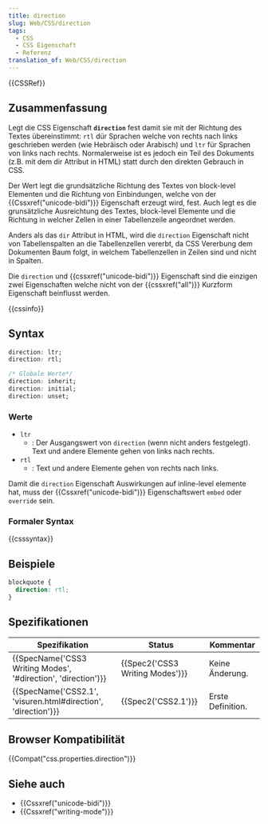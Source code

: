 ```yaml
---
title: direction
slug: Web/CSS/direction
tags:
  - CSS
  - CSS Eigenschaft
  - Referenz
translation_of: Web/CSS/direction
---
```

{{CSSRef}}

## Zusammenfassung

Legt die CSS Eigenschaft **`direction`** fest damit sie mit der Richtung des Textes übereinstimmt: `rtl` dür Sprachen welche von rechts nach links geschrieben werden (wie Hebräisch oder Arabisch) und `ltr` für Sprachen von links nach rechts. Normalerweise ist es jedoch ein Teil des Dokuments (z.B. mit dem dir Attribut in HTML) statt durch den direkten Gebrauch in CSS.

Der Wert legt die grundsätzliche Richtung des Textes von block-level Elementen und die Richtung von Einbindungen, welche von der {{Cssxref("unicode-bidi")}} Eigenschaft erzeugt wird, fest. Auch legt es die grunsätzliche Ausreichtung des Textes, block-level Elemente und die Richtung in welcher Zellen in einer Tabellenzeile angeordnet werden.

Anders als das `dir` Attribut in HTML, wird die `direction` Eigenschaft nicht von Tabellenspalten an die Tabellenzellen vererbt, da CSS Vererbung dem Dokumenten Baum folgt, in welchem Tabellenzellen in Zeilen sind und nicht in Spalten.

Die `direction` und {{cssxref("unicode-bidi")}} Eigenschaft sind die einzigen zwei Eigenschaften welche nicht von der {{cssxref("all")}} Kurzform Eigenschaft beinflusst werden.

{{cssinfo}}

## Syntax

```css
direction: ltr;
direction: rtl;

/* Globale Werte*/
direction: inherit;
direction: initial;
direction: unset;
```

### Werte

- `ltr`
  - : Der Ausgangswert von `direction` (wenn nicht anders festgelegt). Text und andere Elemente gehen von links nach rechts.
- `rtl`
  - : Text und andere Elemente gehen von rechts nach links.

Damit die `direction` Eigenschaft Auswirkungen auf inline-level elemente hat, muss der {{Cssxref("unicode-bidi")}} Eigenschaftswert `embed` oder `override` sein.

### Formaler Syntax

{{csssyntax}}

## Beispiele

```css
blockquote {
  direction: rtl;
}
```

## Spezifikationen

| Spezifikation                                                                    | Status                                   | Kommentar         |
| -------------------------------------------------------------------------------- | ---------------------------------------- | ----------------- |
| {{SpecName('CSS3 Writing Modes', '#direction', 'direction')}} | {{Spec2('CSS3 Writing Modes')}} | Keine Änderung.   |
| {{SpecName('CSS2.1', 'visuren.html#direction', 'direction')}} | {{Spec2('CSS2.1')}}                 | Erste Definition. |

## Browser Kompatibilität

{{Compat("css.properties.direction")}}

## Siehe auch

- {{Cssxref("unicode-bidi")}}
- {{Cssxref("writing-mode")}}
